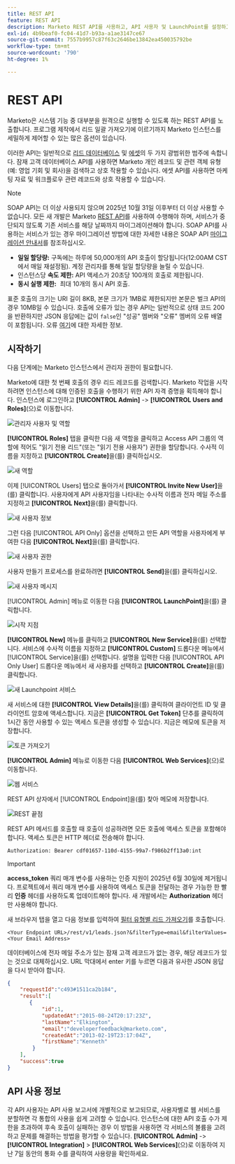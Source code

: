 ```yaml
---
title: REST API
feature: REST API
description: Marketo REST API를 사용하고, API 사용자 및 LaunchPoint를 설정하고, 할당량 및 한도를 보고, 인증 헤더로 인증하고, 리드를 검색하는 방법에 대해 알아봅니다.
exl-id: 4b9beaf0-fc04-41d7-b93a-a1ae3147ce67
source-git-commit: 7557b9957c87f63c2646be13842ea450035792be
workflow-type: tm+mt
source-wordcount: '790'
ht-degree: 1%

---
```


# REST API

Marketo은 시스템 기능 중 대부분을 원격으로 실행할 수 있도록 하는 REST API를 노출합니다. 프로그램 제작에서 리드 일괄 가져오기에 이르기까지 Marketo 인스턴스를 세밀하게 제어할 수 있는 많은 옵션이 있습니다.

이러한 API는 일반적으로 [리드 데이터베이스](https://developer.adobe.com/marketo-apis/api/mapi/) 및 [에셋](https://developer.adobe.com/marketo-apis/api/asset/)의 두 가지 광범위한 범주에 속합니다. 잠재 고객 데이터베이스 API를 사용하면 Marketo 개인 레코드 및 관련 객체 유형(예: 영업 기회 및 회사)을 검색하고 상호 작용할 수 있습니다. 에셋 API를 사용하면 마케팅 자료 및 워크플로우 관련 레코드와 상호 작용할 수 있습니다.

>[!NOTE]
>SOAP API는 더 이상 사용되지 않으며 2025년 10월 31일 이후부터 더 이상 사용할 수 없습니다. 모든 새 개발은 Marketo [REST API](./rest-api.md)를 사용하여 수행해야 하며, 서비스가 중단되지 않도록 기존 서비스를 해당 날짜까지 마이그레이션해야 합니다. SOAP API를 사용하는 서비스가 있는 경우 마이그레이션 방법에 대한 자세한 내용은 SOAP API [마이그레이션 안내서](../soap-api/migration.md)를 참조하십시오.
>

- **일일 할당량:** 구독에는 하루에 50,000개의 API 호출이 할당됩니다(12:00AM CST에서 매일 재설정됨). 계정 관리자를 통해 일일 할당량을 늘릴 수 있습니다.
- 인스턴스당 **속도 제한:** API 액세스가 20초당 100개의 호출로 제한됩니다.
- **동시 실행 제한:**  최대 10개의 동시 API 호출.

표준 호출의 크기는 URI 길이 8KB, 본문 크기가 1MB로 제한되지만 본문은 벌크 API의 경우 10MB일 수 있습니다. 호출에 오류가 있는 경우 API는 일반적으로 상태 코드 200을 반환하지만 JSON 응답에는 값이 `false`인 &quot;성공&quot; 멤버와 &quot;오류&quot; 멤버의 오류 배열이 포함됩니다. 오류 [여기](error-codes.md)에 대한 자세한 정보.

## 시작하기

다음 단계에는 Marketo 인스턴스에서 관리자 권한이 필요합니다.

Marketo에 대한 첫 번째 호출의 경우 리드 레코드를 검색합니다. Marketo 작업을 시작하려면 인스턴스에 대해 인증된 호출을 수행하기 위한 API 자격 증명을 획득해야 합니다. 인스턴스에 로그인하고 **[!UICONTROL Admin]** -> **[!UICONTROL Users and Roles]**(으)로 이동합니다.

![관리자 사용자 및 역할](assets/admin-users-and-roles.png)

**[!UICONTROL Roles]** 탭을 클릭한 다음 새 역할을 클릭하고 Access API 그룹의 역할에 적어도 &quot;읽기 전용 리드&quot;(또는 &quot;읽기 전용 사용자&quot;) 권한을 할당합니다. 수사적 이름을 지정하고 **[!UICONTROL Create]**&#x200B;을(를) 클릭하십시오.

![새 역할](assets/new-role.png)

이제 [!UICONTROL Users] 탭으로 돌아가서 **[!UICONTROL Invite New User]**&#x200B;을(를) 클릭합니다. 사용자에게 API 사용자임을 나타내는 수사적 이름과 전자 메일 주소를 지정하고 **[!UICONTROL Next]**&#x200B;을(를) 클릭합니다.

![새 사용자 정보](assets/new-user-info.png)

그런 다음 [!UICONTROL API Only] 옵션을 선택하고 만든 API 역할을 사용자에게 부여한 다음 **[!UICONTROL Next]**&#x200B;을(를) 클릭합니다.

![새 사용자 권한](assets/new-user-permissions.png)

사용자 만들기 프로세스를 완료하려면 **[!UICONTROL Send]**&#x200B;을(를) 클릭하십시오.

![새 사용자 메시지](assets/new-user-message.png)

[!UICONTROL Admin] 메뉴로 이동한 다음 **[!UICONTROL LaunchPoint]**&#x200B;을(를) 클릭합니다.

![시작 지점](assets/admin-launchpoint.png)

**[!UICONTROL New]** 메뉴를 클릭하고 **[!UICONTROL New Service]**&#x200B;을(를) 선택합니다. 서비스에 수사적 이름을 지정하고 **[!UICONTROL Custom]** 드롭다운 메뉴에서 [!UICONTROL Service]을(를) 선택합니다. 설명을 입력한 다음 [!UICONTROL API Only User] 드롭다운 메뉴에서 새 사용자를 선택하고 **[!UICONTROL Create]**&#x200B;을(를) 클릭합니다.

![새 Launchpoint 서비스](assets/admin-launchpoint-new-service.png)

새 서비스에 대한 **[!UICONTROL View Details]**&#x200B;을(를) 클릭하여 클라이언트 ID 및 클라이언트 암호에 액세스합니다. 지금은 **[!UICONTROL Get Token]** 단추를 클릭하여 1시간 동안 사용할 수 있는 액세스 토큰을 생성할 수 있습니다. 지금은 메모에 토큰을 저장합니다.

![토큰 가져오기](assets/get-token.png)

**[!UICONTROL Admin]** 메뉴로 이동한 다음 **[!UICONTROL Web Services]**(으)로 이동합니다.

![웹 서비스](assets/admin-web-services.png)

REST API 상자에서 [!UICONTROL Endpoint]을(를) 찾아 메모에 저장합니다.

![REST 끝점](assets/admin-web-services-rest-endpoint-1.png)

REST API 메서드를 호출할 때 호출이 성공하려면 모든 호출에 액세스 토큰을 포함해야 합니다. 액세스 토큰은 HTTP 헤더로 전송해야 합니다.

```
Authorization: Bearer cdf01657-110d-4155-99a7-f986b2ff13a0:int
```

>[!IMPORTANT]
>
>**access_token** 쿼리 매개 변수를 사용하는 인증 지원이 2025년 6월 30일에 제거됩니다. 프로젝트에서 쿼리 매개 변수를 사용하여 액세스 토큰을 전달하는 경우 가능한 한 빨리 **인증** 헤더를 사용하도록 업데이트해야 합니다. 새 개발에서는 **Authorization** 헤더만 사용해야 합니다.

새 브라우저 탭을 열고 다음 정보를 입력하여 [필터 유형별 리드 가져오기](https://developer.adobe.com/marketo-apis/api/mapi/#tag/Leads/operation/getLeadsByFilterUsingGET)를 호출합니다.

```
<Your Endpoint URL>/rest/v1/leads.json?&filterType=email&filterValues=<Your Email Address>
```

데이터베이스에 전자 메일 주소가 있는 잠재 고객 레코드가 없는 경우, 해당 레코드가 있는 것으로 대체하십시오. URL 막대에서 enter 키를 누르면 다음과 유사한 JSON 응답을 다시 받아야 합니다.

```json
{
    "requestId":"c493#1511ca2b184",
    "result":[
       {
           "id":1,
           "updatedAt":"2015-08-24T20:17:23Z",
           "lastName":"Elkington",
           "email":"developerfeedback@marketo.com",
           "createdAt":"2013-02-19T23:17:04Z",
           "firstName":"Kenneth"
        }
    ],
    "success":true
}
```

## API 사용 정보

각 API 사용자는 API 사용 보고서에 개별적으로 보고되므로, 사용자별로 웹 서비스를 분할하면 각 통합의 사용을 쉽게 고려할 수 있습니다. 인스턴스에 대한 API 호출 수가 제한을 초과하여 후속 호출이 실패하는 경우 이 방법을 사용하면 각 서비스의 볼륨을 고려하고 문제를 해결하는 방법을 평가할 수 있습니다. **[!UICONTROL Admin]** -> **[!UICONTROL Integration]** > **[!UICONTROL Web Services]**(으)로 이동하여 지난 7일 동안의 통화 수를 클릭하여 사용량을 확인하세요.
